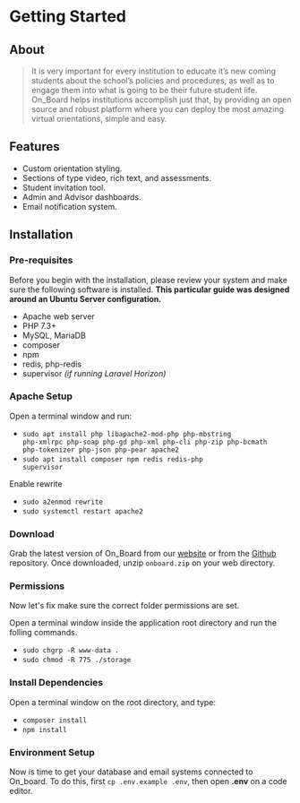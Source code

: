 # Getting Started

## About

> It is very important for every institution to educate it’s new coming students about the school’s policies and procedures, as well as to engage them into what is going to be their future student life. On_Board helps institutions accomplish just that, by providing an open source and robust platform where you can deploy the most amazing virtual orientations, simple and easy.

## Features

* Custom orientation styling.
* Sections of type video, rich text, and assessments.
* Student invitation tool.
* Admin and Advisor dashboards.
* Email notification system.

## Installation


### Pre-requisites
Before you begin with the installation, please review your system and make sure the following software is installed. 
**This particular guide was designed around an Ubuntu Server configuration.**
* Apache web server
* PHP 7.3+
* MySQL, MariaDB
* composer
* npm
* redis, php-redis
* supervisor *(if running Laravel Horizon)*

### Apache Setup
Open a terminal window and run:
* <code>sudo apt install php libapache2-mod-php php-mbstring php-xmlrpc php-soap php-gd php-xml php-cli php-zip php-bcmath php-tokenizer php-json php-pear apache2</code>
* <code>sudo apt install composer npm redis redis-php supervisor</code>

Enable rewrite
* <code>sudo a2enmod rewrite</code>
* <code>sudo systemctl restart apache2</code>

### Download
Grab the latest version of On_Board from our [website](nboard.app) or from the [Github](https://github.com/elvisblanco1993) repository.
Once downloaded, unzip <code>onboard.zip</code> on your web directory.

### Permissions
Now let's fix make sure the correct folder permissions are set.

Open a terminal window inside the application root directory and run the folling commands.

* <code>sudo chgrp -R www-data . </code>
* <code>sudo chmod -R 775 ./storage</code>


### Install Dependencies
Open a terminal window on the root directory, and type:
* <code>composer install</code>
* <code>npm install</code>

### Environment Setup
Now is time to get your database and email systems connected to On_board.
To do this, first <code>cp .env.example .env</code>, then open **.env** on a code editor.